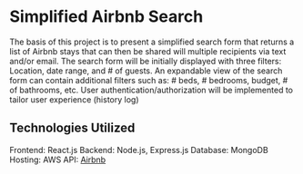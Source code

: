 # Simplified Airbnb Search

The basis of this project is to present a simplified search form that returns a list of Airbnb stays that can then be shared will multiple recipients via text and/or email. 
The search form will be initially displayed with three filters: Location, date range, and # of guests.
An expandable view of the search form can contain additional filters such as: # beds, # bedrooms, budget, # of bathrooms, etc.
User authentication/authorization will be implemented to tailor user experience (history log)

## Technologies Utilized
Frontend: React.js
Backend: Node.js, Express.js
Database: MongoDB
Hosting: AWS
API: [Airbnb](https://rapidapi.com/DataCrawler/api/airbnb19/)
